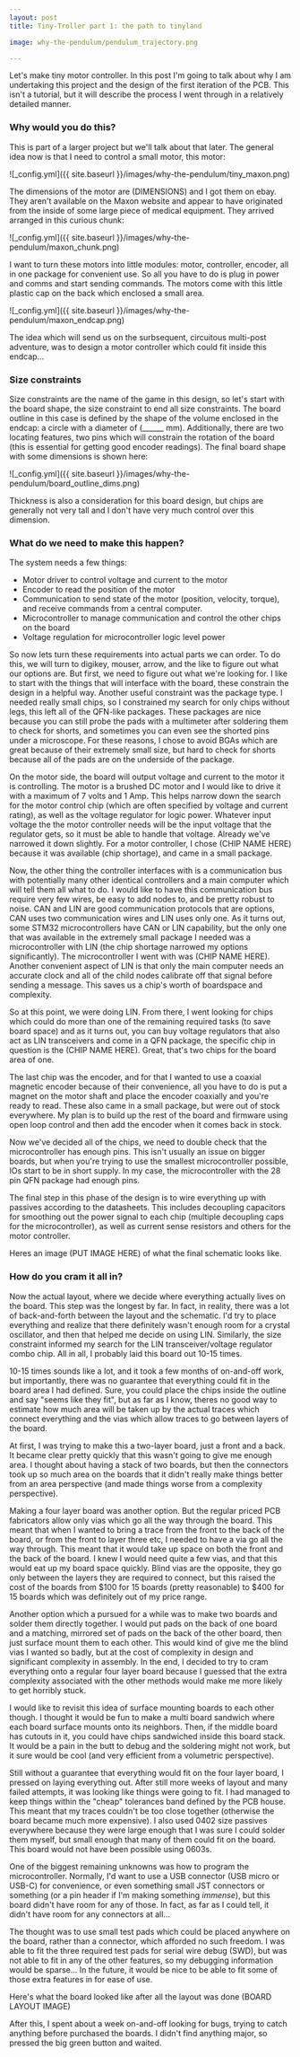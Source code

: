 ```yaml
---
layout: post
title: Tiny-Troller part 1: the path to tinyland

image: why-the-pendulum/pendulum_trajectory.png

---
```


Let's make tiny motor controller. In this post I'm going to talk about why I am undertaking this project and the design of the first iteration of the PCB. This isn't a tutorial, but it will describe the process I went through in a relatively detailed manner.

### Why would you do this?
This is part of a larger project but we'll talk about that later. The general idea now is that I need to control a small motor, this motor:

![_config.yml]({{ site.baseurl }}/images/why-the-pendulum/tiny_maxon.png)

The dimensions of the motor are (DIMENSIONS) and I got them on ebay. They aren't available on the Maxon website and appear to have originated from the inside of some large piece of medical equipment. They arrived arranged in this curious chunk:

![_config.yml]({{ site.baseurl }}/images/why-the-pendulum/maxon_chunk.png)

I want to turn these motors into little modules: motor, controller, encoder, all in one package for convenient use. So all you have to do is plug in power and comms and start sending commands. The motors come with this little plastic cap on the back which enclosed a small area.

![_config.yml]({{ site.baseurl }}/images/why-the-pendulum/maxon_endcap.png)

The idea which will send us on the surbsequent, circuitous multi-post adventure, was to design a motor controller which could fit inside this endcap...

### Size constraints

Size constraints are the name of the game in this design, so let's start with the board shape, the size constraint to end all size constraints. The board outline in this case is defined by the shape of the volume enclosed in the endcap: a circle with a diameter of (______ mm). Additionally, there are two locating features, two pins which will constrain the rotation of the board (this is essential for getting good encoder readings). The final board shape with some dimensions is shown here:

![_config.yml]({{ site.baseurl }}/images/why-the-pendulum/board_outline_dims.png)

Thickness is also a consideration for this board design, but chips are generally not very tall and I don't have very much control over this dimension.

### What do we need to make this happen?

The system needs a few things:
- Motor driver to control voltage and current to the motor
- Encoder to read the position of the motor
- Communication to send state of the motor (position, velocity, torque), and receive commands from a central computer.
- Microcontroller to manage communication and control the other chips on the board
- Voltage regulation for microcontroller logic level power

So now lets turn these requirements into actual parts we can order. To do this, we will turn to digikey, mouser, arrow, and the like to figure out what our options are. But first, we need to figure out what we're looking for. I like to start with the things that will interface with the board, these constrain the design in a helpful way. Another useful constraint was the package type. I needed really small chips, so I constrained my search for only chips without legs, this left all of the QFN-like packages. These packages are nice because you can still probe the pads with a multimeter after soldering them to check for shorts, and sometimes you can even see the shorted pins under a microscope. For these reasons, I chose to avoid BGAs which are great because of their extremely small size, but hard to check for shorts because all of the pads are on the underside of the package.

On the motor side, the board will output voltage and current to the motor it is controlling. The motor is a brushed DC motor and I would like to drive it with a maximum of 7 volts and 1 Amp. This helps narrow down the search for the motor control chip (which are often specified by voltage and current rating), as well as the voltage regulator for logic power. Whatever input voltage the the motor controller needs will be the input voltage that the regulator gets, so it must be able to handle that voltage. Already we've narrowed it down slightly. For a motor controller, I chose (CHIP NAME HERE) because it was available (chip shortage), and came in a small package.

Now, the other thing the controller interfaces with is a communication bus with potentially many other identical controllers and a main computer which will tell them all what to do. I would like to have this communication bus require very few wires, be easy to add nodes to, and be pretty robust to noise. CAN and LIN are good communication protocols that are options, CAN uses two communication wires and LIN uses only one. As it turns out, some STM32 microcontrollers have CAN or LIN capability, but the only one that was available in the extremely small package I needed was a microcontroller with LIN (the chip shortage narrowed my options significantly). The microcontroller I went with was (CHIP NAME HERE). Another convenient aspect of LIN is that only the main computer needs an accurate clock and all of the child nodes calibrate off that signal before sending a message. This saves us a chip's worth of boardspace and complexity.

So at this point, we were doing LIN. From there, I went looking for chips which could do more than one of the remaining required tasks (to save board space) and as it turns out, you can buy voltage regulators that also act as LIN transceivers and come in a QFN package, the specific chip in question is the (CHIP NAME HERE). Great, that's two chips for the board area of one.

The last chip was the encoder, and for that I wanted to use a coaxial magnetic encoder because of their convenience, all you have to do is put a magnet on the motor shaft and place the encoder coaxially and you're ready to read. These also came in a small package, but were out of stock everywhere. My plan is to build up the rest of the board and firmware using open loop control and then add the encoder when it comes back in stock.

Now we've decided all of the chips, we need to double check that the microcontroller has enough pins. This isn't usually an issue on bigger boards, but when you're trying to use the smallest microcontroller possible, IOs start to be in short supply. In my case, the microcontroller with the 28 pin QFN package had enough pins.

The final step in this phase of the design is to wire everything up with passives according to the datasheets. This includes decoupling capacitors for smoothing out the power signal to each chip (multiple decoupling caps for the microcontroller), as well as current sense resistors and others for the motor controller.

Heres an image (PUT IMAGE HERE) of what the final schematic looks like.

### How do you cram it all in?
Now the actual layout, where we decide where everything actually lives on the board. This step was the longest by far. In fact, in reality, there was a lot of back-and-forth between the layout and the schematic. I'd try to place everything and realize that there definitely wasn't enough room for a crystal oscillator, and then that helped me decide on using LIN. Similarly, the size constraint informed my search for the LIN transceiver/voltage regulator combo chip. All in all, I probably laid this board out 10-15 times.

10-15 times sounds like a lot, and it took a few months of on-and-off work, but importantly, there was no guarantee that everything could fit in the board area I had defined. Sure, you could place the chips inside the outline and say "seems like they fit", but as far as I know, theres no good way to estimate how much area will be taken up by the actual traces which connect everything and the vias which allow traces to go between layers of the board.

At first, I was trying to make this a two-layer board, just a front and a back. It became clear pretty quickly that this wasn't going to give me enough area. I thought about having a stack of two boards, but then the connectors took up so much area on the boards that it didn't really make things better from an area perspective (and made things worse from a complexity perspective).

Making a four layer board was another option. But the regular priced PCB fabricators allow only vias which go all the way through the board. This meant that when I wanted to bring a trace from the front to the back of the board, or from the front to layer three etc, I needed to have a via go all the way through. This meant that it would take up space on both the front and the back of the board. I knew I would need quite a few vias, and that this would eat up my board space quickly. Blind vias are the opposite, they go only between the layers they are required to connect, but this raised the cost of the boards from $100 for 15 boards (pretty reasonable) to $400 for 15 boards which was definitely out of my price range.

Another option which a pursued for a while was to make two boards and solder them directly together. I would put pads on the back of one board and a matching, mirrored set of pads on the back of the other board, then just surface mount them to each other. This would kind of give me the blind vias I wanted so badly, but at the cost of complexity in design and significant complexity in assembly. In the end, I decided to try to cram everything onto a regular four layer board because I guessed that the extra complexity associated with the other methods would make me more likely to get horribly stuck.

I would like to revisit this idea of surface mounting boards to each other though. I thought it would be fun to make a multi board sandwich where each board surface mounts onto its neighbors. Then, if the middle board has cutouts in it, you could have chips sandwiched inside this board stack. It would be a pain in the butt to debug and the soldering might not work, but it sure would be cool (and very efficient from a volumetric perspective).

Still without a guarantee that everything would fit on the four layer board, I pressed on laying everything out. After still more weeks of layout and many failed attempts, it was looking like things were going to fit. I had managed to keep things within the "cheap" tolerances band defined by the PCB house. This meant that my traces couldn't be too close together (otherwise the board became much more expensive). I also used 0402 size passives everywhere because they were large enough that I was sure I could solder them myself, but small enough that many of them could fit on the board. This board would not have been possible using 0603s.

One of the biggest remaining unknowns was how to program the microcontroller. Normally, I'd want to use a USB connector (USB micro or USB-C) for convenience, or even something small JST connectors or something (or a pin header if I'm making something <em>immense</em>), but this board didn't have room for any of those. In fact, as far as I could tell, it didn't have room for any connectors at all...

The thought was to use small test pads which could be placed anywhere on the board, rather than a connector, which afforded no such freedom. I was able to fit the three required test pads for serial wire debug (SWD), but was not able to fit in any of the other features, so my debugging information would be sparse... In the future, it would be nice to be able to fit some of those extra features in for ease of use.

Here's what the board looked like after all the layout was done (BOARD LAYOUT IMAGE)

After this, I spent about a week on-and-off looking for bugs, trying to catch anything before purchased the boards. I didn't find anything major, so pressed the big green button and waited.
